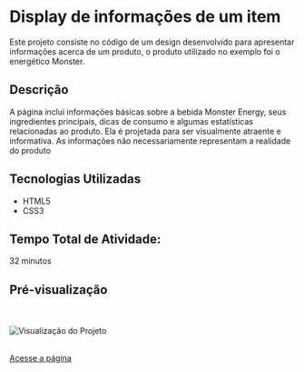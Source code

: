  <h1>Display de informações de um item</h1>

  <p>Este projeto consiste no código de um design desenvolvido para apresentar informações acerca de um produto, o produto utilizado no exemplo foi o energético Monster.</p>

  <h2>Descrição</h2>
  <p>A página inclui informações básicas sobre a bebida Monster Energy, seus ingredientes principais, dicas de consumo e algumas estatísticas relacionadas ao produto. Ela é projetada para ser visualmente atraente e informativa. As informações não necessariamente representam a realidade do produto</p>

  <h2>Tecnologias Utilizadas</h2>
  <ul>
    <li>HTML5</li>
    <li>CSS3</li>
  </ul>

  <h2>Tempo Total de Atividade:</h2>
  <p>32 minutos</p>


  <h2>Pré-visualização</h2><br></br>
  <img src="https://i.imgur.com/GMySoIU.png" alt="Visualização do Projeto" /> <br></br>
  <p><a href="https://caiorossi00.github.io/MonsterDisplay/">Acesse a página</a></p>
